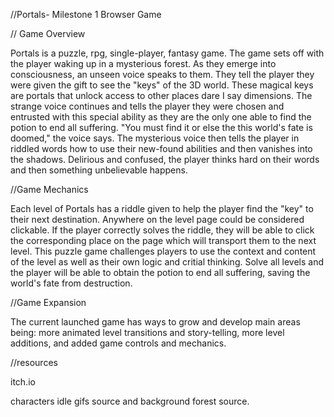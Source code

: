 //Portals- Milestone 1 Browser Game

// Game Overview

Portals is a puzzle, rpg, single-player, fantasy game. The game sets off with the player waking up in a mysterious forest. As they emerge into consciousness, an unseen voice speaks to them. They tell the player they were given the gift to see the "keys" of the 3D world. These magical keys are portals that unlock access to other places dare I say dimensions. The strange voice continues and tells the player they were chosen and entrusted with this special ability as they are the only one able to find the potion to end all suffering. "You must find it or else the this world's fate is doomed," the voice says. The mysterious voice then tells the player in riddled words how to use their new-found abilities and then vanishes into the shadows. Delirious and confused, the player thinks hard on their words and then something unbelievable happens.

//Game Mechanics

Each level of Portals has a riddle given to help the player find the "key" to their next destination. Anywhere on the level page could be considered clickable. If the player correctly solves the riddle, they will be able to click the corresponding place on the page which will transport them to the next level. This puzzle game challenges players to use the context and content of the level as well as their own logic and critial thinking. Solve all levels and the player will be able to obtain the potion to end all suffering, saving the world's fate from destruction. 


//Game Expansion

The current launched game has ways to grow and develop main areas being: more animated level transitions and story-telling, more level additions, and added game controls and mechanics. 

//resources

itch.io

characters idle gifs source and background forest source.